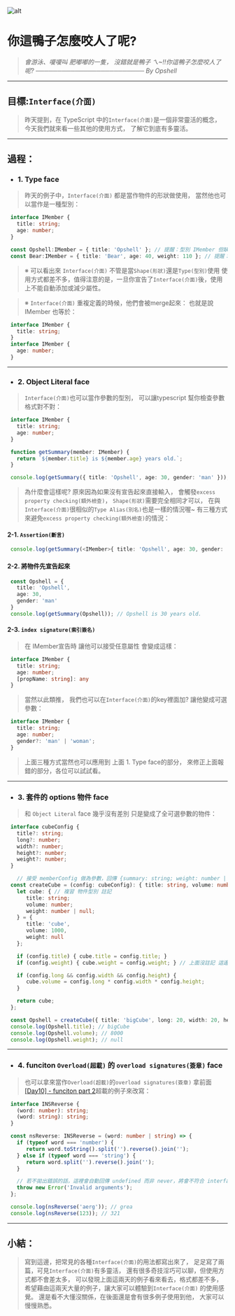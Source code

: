 ![alt](https://)

# 你這鴨子怎麼咬人了呢?
> *會游泳、嗄嗄叫*
> *肥嘟嘟的一隻，*
> *沒錯就是鴨子*
> *ㄟ~!!你這鴨子怎麼咬人了呢?*
> *───────────────────────── By Opshell*

---
## 目標:`Interface(介面)`
   > 昨天提到，在 TypeScript 中的`Interface(介面)`是一個非常靈活的概念，
   > 今天我們就來看一些其他的使用方式，
   > 了解它到底有多靈活。
---

## 過程：
   - ### 1. Type face
   > 昨天的例子中，`Interface(介面)` 都是當作物件的形狀做使用，
   > 當然他也可以當作是一種型別：
   ```typescript
    interface IMember {
      title: string;
      age: number;
    }

    const Opshell:IMember = { title: 'Opshell' }; // 提醒：型別 IMember 但缺少屬性 age。
    const Bear:IMember = { title: 'Bear', age: 40, weight: 110 }; // 提醒：型別 IMember 不存在 weight 屬性。
   ```
   > ※ 可以看出來 `Interface(介面)` 不管是當`Shape(形狀)`還是`Type(型別)`使用
   >    使用方式都差不多，值得注意的是，一旦你宣告了`Interface(介面)`後，使用上不能自動添加或減少屬性。

   > ※ `Interface(介面)` 重複定義的時候，他們會被merge起來：
   >    也就是說IMember 也等於：
   ```typescript
    interface IMember {
      title: string;
    }
    interface IMember {
      age: number;
    }
   ```

---
   - ### 2. Object Literal face
   > `Interface(介面)`也可以當作參數的型別，
   > 可以讓typescript 幫你檢查參數格式對不對：
   ```typescript
    interface IMember {
      title: string;
      age: number;
    }

    function getSummary(member: IMember) {
      return `${member.title} is ${member.age} years old.`;
    }

    console.log(getSummary({ title: 'Opshell', age: 30, gender: 'man' })); // 提醒：不可指派IMember不存在屬性。
   ```
   > 為什麼會這樣呢?
   > 原來因為如果沒有宣告起來直接輸入，
   > 會觸發`excess property checking(額外檢查)`，
   > `Shape(形狀)`需要完全相同才可以，
   > 在與`Interface(介面)`很相似的`Type Alias(別名)`也是一樣的情況喔~
   > 有三種方式來避免`excess property checking(額外檢查)`的情況：

   #### 2-1. `Assertion(斷言)`
   ```typescript
    console.log(getSummary(<IMember>{ title: 'Opshell', age: 30, gender: 'man' }));
   ```

   #### 2-2. 將物件先宣告起來
   ```typescript
    const Opshell = {
      title: 'Opshell',
      age: 30,
      gender: 'man'
    }
    console.log(getSummary(Opshell)); // Opshell is 30 years old.
   ```

   #### 2-3. `index signature(索引簽名)`
   > 在 IMember宣告時 讓他可以接受任意屬性
   > 會變成這樣：
   ```typescript
    interface IMember {
      title: string;
      age: number;
      [propName: string]: any
    }
   ```
   > 當然以此類推，
   > 我們也可以在`Interface(介面)`的key裡面加? 讓他變成可選參數：
   ```typescript
    interface IMember {
      title: string;
      age: number;
      gender?: 'man' | 'woman';
    }
   ```
   > 上面三種方式當然也可以應用到 上面 1. Type face的部分，
   > 來修正上面報錯的部分，各位可以試試看。

---
   - ### 3. 套件的 options 物件 face
   > 和 `Object Literal` face 幾乎沒有差別
   > 只是變成了全可選參數的物件：
   ```typescript
    interface cubeConfig {
      title?: string;
      long?: number;
      width?: number;
      height?: number;
      weight?: number;
    }

      // 接受 memberConfig 做為參數，回傳 {summary: string; weight: number | null}
    const createCube = (config: cubeConfig): { title: string, volume: number, weight: number | null } => {
      let cube: { // 複習 物件型別 註記
         title: string;
         volume: number;
         weight: number | null;
      } = {
         title: 'cube',
         volume: 1000,
         weight: null
      };

      if (config.title) { cube.title = config.title; }
      if (config.weight) { cube.weight = config.weight; } // 上面沒註記 這邊會出事 number 不能塞進null

      if (config.long && config.width && config.height) {
         cube.volume = config.long * config.width * config.height;
      }

      return cube;
    };

    const Opshell = createCube({ title: 'bigCube', long: 20, width: 20, height: 20 });
    console.log(Opshell.title); // bigCube
    console.log(Opshell.volume); // 8000
    console.log(Opshell.weight); // null
   ```

---
   - ### 4. funciton `Overload(超載)` 的 `overload signatures(簽章)` face
   > 也可以拿來當作`Overload(超載)`的`overload signatures(簽章)`
   > 拿前面[[Day10] - funciton part 2]()超載的例子來改寫：
   ```typescript
    interface INSReverse {
      (word: number): string;
      (word: string): string;
    }

    const nsReverse: INSReverse = (word: number | string) => {
      if (typeof word === 'number') {
         return word.toString().split('').reverse().join('');
      } else if (typeof word === 'string') {
         return word.split('').reverse().join('');
      }

      // 若不拋出錯誤的話，這裡會自動回傳 undefined 而非 never，將會不符合 interface 的定義
      throw new Error('Invalid arguments');
    };

    console.log(nsReverse('aerg')); // grea
    console.log(nsReverse(123)); // 321
   ```

---
## 小結：
   > 寫到這邊，把常見的各種`Interface(介面)`的用法都寫出來了，
   > 足足寫了兩篇，可見`Interface(介面)`有多靈活，
   > 還有很多奇技淫巧可以聊，但使用方式都不會差太多，
   > 可以發現上面這兩天的例子看來看去，格式都差不多，
   > 希望藉由這兩天大量的例子，讓大家可以體驗到`Interface(介面)` 的使用感覺。
   > 還是看不大懂沒關係，在後面還是會有很多例子使用到他，
   > 大家可以慢慢熟悉。

